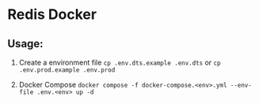 # Redis Docker
## Usage:

1. Create a environment file
``` cp .env.dts.example .env.dts ``` or
``` cp .env.prod.example .env.prod ```

2. Docker Compose
``` docker compose -f docker-compose.<env>.yml --env-file .env.<env> up -d ```